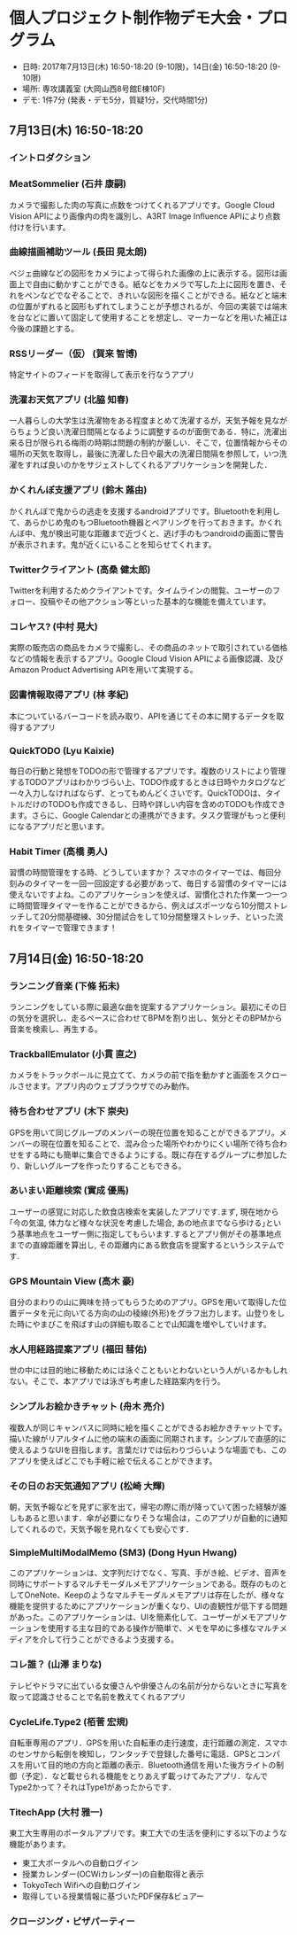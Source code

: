 個人プロジェクト制作物デモ大会・プログラム
========

* 日時: 2017年7月13日(木) 16:50-18:20 (9-10限)，14日(金) 16:50-18:20 (9-10限)
* 場所: 専攻講義室 (大岡山西8号館E棟10F)
* デモ: 1件7分 (発表・デモ5分，質疑1分，交代時間1分)

## 7月13日(木) 16:50-18:20

### イントロダクション

### MeatSommelier (石井 康嗣)
カメラで撮影した肉の写真に点数をつけてくれるアプリです。Google Cloud Vision APIにより画像内の肉を識別し、A3RT Image Influence APIにより点数付けを行います。

### 曲線描画補助ツール (長田 晃太朗)
ベジェ曲線などの図形をカメラによって得られた画像の上に表示する。図形は画面上で自由に動かすことができる。紙などをカメラで写した上に図形を置き、それをペンなどでなぞることで、きれいな図形を描くことができる。紙などと端末の位置がずれると図形もずれてしまうことが予想されるが、今回の実装では端末を台などに置いて固定して使用することを想定し、マーカーなどを用いた補正は今後の課題とする。

### RSSリーダー（仮） (賀来 智博)
特定サイトのフィードを取得して表示を行なうアプリ

### 洗濯お天気アプリ (北脇 知春)
一人暮らしの大学生は洗濯物をある程度まとめて洗濯するが，天気予報を見ながらちょうど良い洗濯日間隔となるように調整するのが面倒である．特に，洗濯出来る日が限られる梅雨の時期は問題の制約が厳しい．そこで，位置情報からその場所の天気を取得し，最後に洗濯した日や最大の洗濯日間隔を参照して，いつ洗濯をすれば良いのかをサジェストしてくれるアプリケーションを開発した．

### かくれんぼ支援アプリ (鈴木 蕗由)
かくれんぼで鬼からの逃走を支援するandroidアプリです。Bluetoothを利用して、あらかじめ鬼のもつBluetooth機器とペアリングを行っておきます。かくれんぼ中、鬼が検出可能な距離まで近づくと、逃げ手のもつandroidの画面に警告が表示されます。鬼が近くにいることを知らせてくれます。

### Twitterクライアント (高桑 健太郎)
Twitterを利用するためクライアントです。タイムラインの閲覧、ユーザーのフォロー、投稿やその他アクション等といった基本的な機能を備えています。

### コレヤス? (中村 晃大)
実際の販売店の商品をカメラで撮影し、その商品のネットで取引されている価格などの情報を表示するアプリ。Google Cloud Vision APIによる画像認識、及びAmazon Product Advertising APIを用いて実現する。

### 図書情報取得アプリ (林 孝紀)
本についているバーコードを読み取り、APIを通じてその本に関するデータを取得するアプリ

### QuickTODO (Lyu Kaixie)
毎日の行動と発想をTODOの形で管理するアプリです。複数のリストにより管理するTODOアプリはわかりづらい上、TODO作成するときは日時やカタログなど一々入力しなければならず、とってもめんどくさいです。QuickTODOは、タイトルだけのTODOも作成できるし、日時や詳しい内容を含めのTODOも作成できます。さらに、Google Calendarとの連携ができます。タスク管理がもっと便利になるアプリだと思います。

### Habit Timer (高橋 勇人)
習慣の時間管理をする時、どうしていますか？ スマホのタイマーでは、毎回分刻みのタイマーを一回一回設定する必要があって、毎日する習慣のタイマーには使えないですよね。このアプリケーションを使えば、習慣化された作業一つ一つに時間管理タイマーを作ることができるから、例えばスポーツなら10分間ストレッチして20分間基礎練、30分間試合をして10分間整理ストレッチ、といった流れをタイマーで管理できます！


## 7月14日(金) 16:50-18:20

### ランニング音楽 (下條 拓未)
ランニングをしている際に最適な曲を提案するアプリケーション。最初にその日の気分を選択し、走るペースに合わせてBPMを割り出し、気分とそのBPMから音楽を検索し、再生する。

### TrackballEmulator (小貫 直之)
カメラをトラックボールに見立てて、カメラの前で指を動かすと画面をスクロールさせます。アプリ内のウェブブラウザでのみ動作。

### 待ち合わせアプリ (木下 崇央)
GPSを用いて同じグループのメンバーの現在位置を知ることができるアプリ。メンバーの現在位置を知ることで、混み合った場所やわかりにくい場所で待ち合わせをする時にも簡単に集合できるようにする。既に存在するグループに参加したり、新しいグループを作ったりすることもできる。

### あいまい距離検索 (實成 優馬)
ユーザーの感覚に対応した飲食店検索を実装したアプリです.まず, 現在地から｢今の気温, 体力など様々な状況を考慮した場合, あの地点までなら歩ける｣という基準地点をユーザー側に指定してもらいます.するとアプリ側がその基準地点までの直線距離を算出し, その距離内にある飲食店を提案するというシステムです.

### GPS Mountain View (高木 豪)
自分のまわりの山に興味を持ってもらうためのアプリ。GPSを用いて取得した位置データを元に向いてる方向の山の稜線(外形)をグラフ出力します。山登りをした時にやまびこを飛ばす山の詳細も取ることで山知識を増やしていけます。

### 水人用経路提案アプリ (福田 彗佑)
世の中には目的地に移動ためには泳ぐこともいとわないという人がいるかもしれない。そこで、本アプリでは泳ぎも考慮した経路案内を行う。

### シンプルお絵かきチャット (舟木 亮介)
複数人が同じキャンバスに同時に絵を描くことができるお絵かきチャットです。描いた線がリアルタイムに他の端末の画面に同期されます。シンプルで直感的に使えるようなUIを目指します。言葉だけでは伝わりづらいような場面でも、このアプリを使えばどこでも手軽に絵で伝えることができます。

### その日のお天気通知アプリ (松崎 大輝)
朝，天気予報などを見ずに家を出て，帰宅の際に雨が降っていて困った経験が誰しもあると思います．傘が必要になりそうな場合は，このアプリが自動的に通知してくれるので，天気予報を見れなくても安心です．

### SimpleMultiModalMemo (SM3) (Dong Hyun Hwang)
このアプリケーションは、文字列だけでなく、写真、手がき絵、ビデオ、音声を同時にサポートするマルチモーダルメモアプリケーションである。既存のものとしてOneNote、Keepのようなマルチモーダルメモアプリは存在したが、様々な機能を提供するためにアプリケーションが重くなり、UIの直観性が低下する問題があった。このアプリケーションは、UIを簡素化して、ユーザーがメモアプリケーションを使用する主な目的である操作が簡単で、メモを早めに多様なマルチメディアを介して行うことができるよう支援する。

### コレ誰？ (山澤 まりな)
テレビやドラマに出ている女優さんや俳優さんの名前が分からないときに写真を取って認識させることで名前を教えてくれるアプリ

### CycleLife.Type2 (栢菅 宏規)
自転車専用のアプリ．GPSを用いた自転車の走行速度，走行距離の測定．スマホのセンサから転倒を検知し，ワンタッチで登録した番号に電話．GPSとコンパスを用いて目的地の方向と距離の表示．Bluetooth通信を用いた後方ライトの制御（予定）．など載せられる機能をとりあえず載っけてみたアプリ．なんでType2かって？それはType1があったからです．

### TitechApp (大村 雅一)
東工大生専用のポータルアプリです。東工大での生活を便利にする以下のような機能があります。
* 東工大ポータルへの自動ログイン
* 授業カレンダー(OCWiカレンダー)の自動取得と表示
* TokyoTech Wifiへの自動ログイン
* 取得している授業情報に基づいたPDF保存&ビュアー

### クロージング・ピザパーティー
